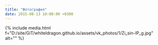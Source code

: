 ```yaml
---
title: "Фотография"
date: 2015-08-13 10:00:00 +0300
---
```



{% include media.html f="D:/site/GiT/whiteldragon.github.io/assets/vk_photos/1/Zi_sin-IP_g.jpg" alt="" %}
